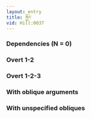 ```yaml
---
layout: entry
title: རྐྱོང་
vid: Hill:0037
---
```

### Dependencies (N = 0)


### Overt 1-2


### Overt 1-2-3


### With oblique arguments


### With unspecified obliques
